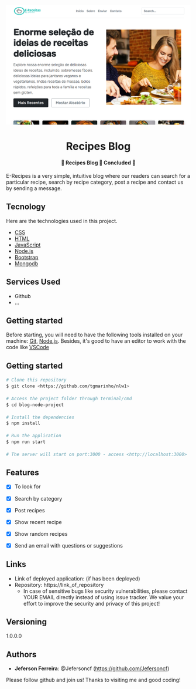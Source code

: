 ![Logo of the project](https://github.com/Jefersoncf/project-blog-recipe-nodeJS/blob/main/home.png)
 
 <h1 align="center"> 
   Recipes Blog
  </h1>

<h4 align="center"> 
	🚧  Recipes Blog 🚀 Concluded  🚧
</h4>
 
E-Recipes is a very simple, intuitive blog where our readers can search for a particular recipe, search by recipe category, post a recipe and contact us by sending a message. 
 
## Tecnology
 
Here are the technologies used in this project.
 
* [CSS](https://developer.mozilla.org/pt-BR/docs/Web/CSS)
* [HTML](https://developer.mozilla.org/pt-BR/docs/Web/HTML)
* [JavaScript](https://developer.mozilla.org/pt-BR/docs/Web/JavaScript)
* [Node.js](https://nodejs.org/en/)
* [Bootstrap](https://getbootstrap.com/) 
* [Mongodb](https://www.mongodb.com/)
 
 
## Services Used
 
* Github
* ...
 
## Getting started
 
Before starting, you will need to have the following tools installed on your machine:
[Git](https://git-scm.com), [Node.js](https://nodejs.org/en/). 
Besides, it's good to have an editor to work with the code like [VSCode](https://code.visualstudio.com/)

## Getting started

```bash
# Clone this repository
$ git clone <https://github.com/tgmarinho/nlw1>

# Access the project folder through terminal/cmd
$ cd blog-node-project

# Install the dependencies
$ npm install

# Run the application
$ npm run start

# The server will start on port:3000 - access <http://localhost:3000>
```
 
## Features
 
  - [x] To look for
  - [x] Search by category
  - [x] Post recipes
  - [x] Show recent recipe
  - [x] Show random recipes
  - [x] Send an email with questions or suggestions
 
 
## Links
 
  - Link of deployed application: (if has been deployed)
  - Repository: https://link_of_repository
    - In case of sensitive bugs like security vulnerabilities, please contact
      YOUR EMAIL directly instead of using issue tracker. We value your effort
      to improve the security and privacy of this project!
 
 
## Versioning
 
1.0.0.0
 
 
## Authors
 
* **Jeferson Ferreira**: @Jefersoncf (https://github.com/Jefersoncf)
 
 
Please follow github and join us!
Thanks to visiting me and good coding!
